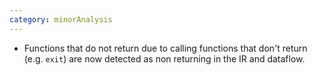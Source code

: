 ```yaml
---
category: minorAnalysis
---
```

* Functions that do not return due to calling functions that don't return (e.g. `exit`) are now detected as
 non returning in the IR and dataflow.